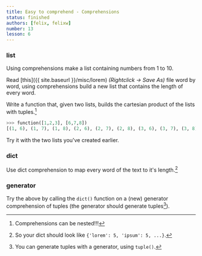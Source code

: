 ```yaml
---
title: Easy to comprehend - Comprehensions
status: finished
authors: [felix, felixw]
number: 13
lesson: 6
---
```


### list

Using comprehensions make a list containing numbers from 1 to 10.

Read [this]({{ site.baseurl }}/misc/lorem) *(Rightclick -> Save As)* file word by word, using comprehensions build a new list that contains the length of every word.

Write a function that, given two lists, builds the cartesian product of the lists with tuples.[^nested]

```python
>>> function([1,2,3], [6,7,8])
[(1, 6), (1, 7), (1, 8), (2, 6), (2, 7), (2, 8), (3, 6), (3, 7), (3, 8)]
```

Try it with the two lists you've created earlier.

[^nested]:
    Comprehensions can be nested!!!

### dict

Use dict comprehension to map every word of the text to it's length.[^mapping]

[^mapping]:
    So your dict should look like `{'lorem': 5, 'ipsum': 5, ...}`.

### generator

Try the above by calling the `dict()` function on a (new) generator comprehension of tuples (the generator should generate tuples[^tuplegen]).


[^tuplegen]:
    You can generate tuples with a generator, using `tuple()`.
